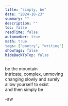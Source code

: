 ```yaml
---
title: "simply, be"
date: "2024-10-23"
summary: ""
description: ""
toc: false
readTime: false
autonumber: true
math: true
tags: ["poetry", "writing"]
showTags: false
hideBackToTop: false
---
```


be the mountain  
intricate, complex, unmoving  
changing slowly and surely  
allow yourself to exist  
and then simply be  

  
-aw